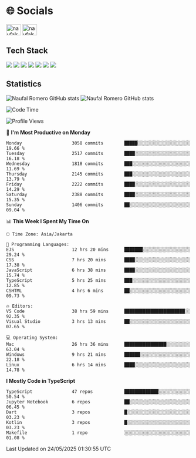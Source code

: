 <h1 align="">🌐 Socials</h1>
<p align="left">
<a href="https://linkedin.com/in/naufal-romero-putra-pratama-9ab816177/" target="blank"><img align="center" src="https://raw.githubusercontent.com/rahuldkjain/github-profile-readme-generator/master/src/images/icons/Social/linked-in-alt.svg" alt="naufalromero" height="30" width="40" /></a>
<a href="https://instagram.com/naufalromero" target="blank"><img align="center" src="https://raw.githubusercontent.com/rahuldkjain/github-profile-readme-generator/master/src/images/icons/Social/instagram.svg" alt="naufalromero" height="30" width="40" /></a>
</p>


<h2 align="">Tech Stack</h2>
<div align="">
  <img src="https://img.shields.io/badge/next.js-000000?style=for-the-badge&logo=nextdotjs&logoColor=white"/>
 <img src="https://img.shields.io/badge/typescript-%23007ACC.svg?style=for-the-badge&logo=typescript&logoColor=white"/>
 <img src="https://img.shields.io/badge/react-%2320232a.svg?style=for-the-badge&logo=react&logoColor=%2361DAFB"/>
 <img src="https://img.shields.io/badge/tailwindcss-%2338B2AC.svg?style=for-the-badge&logo=tailwind-css&logoColor=white"/>
 <img src="https://img.shields.io/badge/Prisma-3982CE?style=for-the-badge&logo=Prisma&logoColor=white"/>
 <img src="https://img.shields.io/badge/javascript-%23323330.svg?style=for-the-badge&logo=javascript&logoColor=%23F7DF1E"/>
 <img src="https://img.shields.io/badge/java-%23ED8B00.svg?style=for-the-badge&logo=openjdk&logoColor=white"/>
</div>


<h2 align="">Statistics</h2>
<div align="">
<img src="https://github-readme-stats-xi-nine-74.vercel.app/api?username=romves&show_icons=true&theme=tokyonight&include_all_commits=true&count_private=true" alt="Naufal Romero GitHub stats"/>
<img src="https://github-readme-stats-xi-nine-74.vercel.app/api/top-langs/?username=romves&theme=tokyonight&hide_border=false&include_all_commits=true&count_private=true&layout=compact" alt="Naufal Romero GitHub stats"/>
</div>

<!--START_SECTION:waka-->
![Code Time](http://img.shields.io/badge/Code%20Time-2%2C454%20hrs%2047%20mins-blue)

![Profile Views](http://img.shields.io/badge/Profile%20Views-0-blue)

📅 **I'm Most Productive on Monday** 

```text
Monday                   3058 commits        █████░░░░░░░░░░░░░░░░░░░░   19.66 % 
Tuesday                  2517 commits        ████░░░░░░░░░░░░░░░░░░░░░   16.18 % 
Wednesday                1818 commits        ███░░░░░░░░░░░░░░░░░░░░░░   11.69 % 
Thursday                 2145 commits        ███░░░░░░░░░░░░░░░░░░░░░░   13.79 % 
Friday                   2222 commits        ████░░░░░░░░░░░░░░░░░░░░░   14.29 % 
Saturday                 2388 commits        ████░░░░░░░░░░░░░░░░░░░░░   15.35 % 
Sunday                   1406 commits        ██░░░░░░░░░░░░░░░░░░░░░░░   09.04 % 
```


📊 **This Week I Spent My Time On** 

```text
🕑︎ Time Zone: Asia/Jakarta

💬 Programming Languages: 
EJS                      12 hrs 20 mins      ███████░░░░░░░░░░░░░░░░░░   29.24 % 
CSS                      7 hrs 20 mins       ████░░░░░░░░░░░░░░░░░░░░░   17.38 % 
JavaScript               6 hrs 38 mins       ████░░░░░░░░░░░░░░░░░░░░░   15.74 % 
TypeScript               5 hrs 25 mins       ███░░░░░░░░░░░░░░░░░░░░░░   12.85 % 
CSHTML                   4 hrs 6 mins        ██░░░░░░░░░░░░░░░░░░░░░░░   09.73 % 

🔥 Editors: 
VS Code                  38 hrs 59 mins      ███████████████████████░░   92.35 % 
Visual Studio            3 hrs 13 mins       ██░░░░░░░░░░░░░░░░░░░░░░░   07.65 % 

💻 Operating System: 
Mac                      26 hrs 36 mins      ████████████████░░░░░░░░░   63.04 % 
Windows                  9 hrs 21 mins       ██████░░░░░░░░░░░░░░░░░░░   22.18 % 
Linux                    6 hrs 14 mins       ████░░░░░░░░░░░░░░░░░░░░░   14.78 % 
```

**I Mostly Code in TypeScript** 

```text
TypeScript               47 repos            █████████████░░░░░░░░░░░░   50.54 % 
Jupyter Notebook         6 repos             ██░░░░░░░░░░░░░░░░░░░░░░░   06.45 % 
Dart                     3 repos             █░░░░░░░░░░░░░░░░░░░░░░░░   03.23 % 
Kotlin                   3 repos             █░░░░░░░░░░░░░░░░░░░░░░░░   03.23 % 
Makefile                 1 repo              ░░░░░░░░░░░░░░░░░░░░░░░░░   01.08 % 
```




 Last Updated on 24/05/2025 01:30:55 UTC
<!--END_SECTION:waka-->
